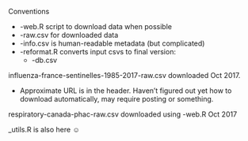 Conventions
* -web.R script to download data when possible
* -raw.csv for downloaded data
* -info.csv is human-readable metadata (but complicated)
* -reformat.R converts input csvs to final version:
	* -db.csv

influenza-france-sentinelles-1985-2017-raw.csv downloaded Oct 2017. 
* Approximate URL is in the header. Haven’t figured out yet how to download automatically, may require posting or something.

respiratory-canada-phac-raw.csv downloaded using -web.R Oct 2017

_utils.R is also here ☺

